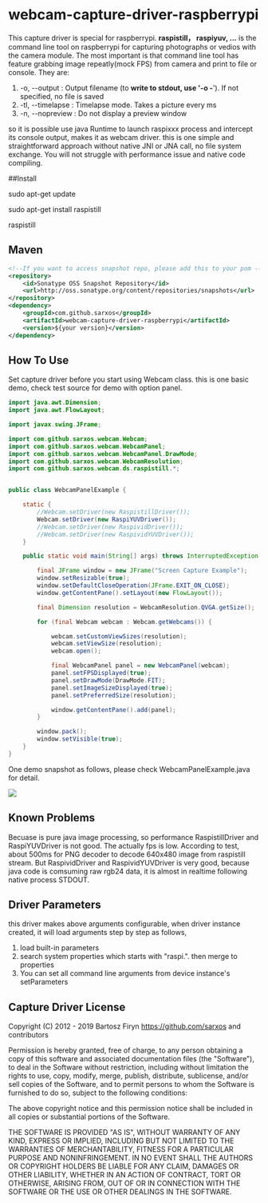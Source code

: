 # webcam-capture-driver-raspberrypi

This capture driver is special for raspberrypi. __raspistill， raspiyuv, ...__ is the command line tool on raspberrypi for capturing photographs or vedios with the camera module. The most important is that command line tool has feature grabbing image repeatly(mock FPS) from camera and print to file or console. They are:

1.  -o, --output : Output filename <filename> (to **write to stdout, use '-o -**'). If not specified, no file is saved
2.  -tl, --timelapse : Timelapse mode. Takes a picture every <t>ms
3.  -n, --nopreview : Do not display a preview window

so it is possible use java Runtime to launch raspixxx process and intercept its console output, makes it as
webcam driver. this is one simple and straightforward approach without native JNI or JNA call, no file system exchange. You will not struggle with performance issue and native code compiling. 

##Install

sudo apt-get update

sudo apt-get install raspistill

raspistill


## Maven

```xml
<!--If you want to access snapshot repo, please add this to your pom -->
<repository>
    <id>Sonatype OSS Snapshot Repository</id>
    <url>http://oss.sonatype.org/content/repositories/snapshots</url>
</repository>
<dependency>
    <groupId>com.github.sarxos</groupId>
    <artifactId>webcam-capture-driver-raspberrypi</artifactId>
    <version>${your version}</version>
</dependency>
```

## How To Use

Set capture driver before you start using Webcam class. this is one basic demo, check test source for demo with option panel.

```java
import java.awt.Dimension;
import java.awt.FlowLayout;

import javax.swing.JFrame;

import com.github.sarxos.webcam.Webcam;
import com.github.sarxos.webcam.WebcamPanel;
import com.github.sarxos.webcam.WebcamPanel.DrawMode;
import com.github.sarxos.webcam.WebcamResolution;
import com.github.sarxos.webcam.ds.raspistill.*;


public class WebcamPanelExample {

	static {
		//Webcam.setDriver(new RaspistillDriver());
		Webcam.setDriver(new RaspiYUVDriver());
		//Webcam.setDriver(new RaspividDriver());
		//Webcam.setDriver(new RaspividYUVDriver());
	}

	public static void main(String[] args) throws InterruptedException {

		final JFrame window = new JFrame("Screen Capture Example");
		window.setResizable(true);
		window.setDefaultCloseOperation(JFrame.EXIT_ON_CLOSE);
		window.getContentPane().setLayout(new FlowLayout());

		final Dimension resolution = WebcamResolution.QVGA.getSize();

		for (final Webcam webcam : Webcam.getWebcams()) {

			webcam.setCustomViewSizes(resolution);
			webcam.setViewSize(resolution);
			webcam.open();

			final WebcamPanel panel = new WebcamPanel(webcam);
			panel.setFPSDisplayed(true);
			panel.setDrawMode(DrawMode.FIT);
			panel.setImageSizeDisplayed(true);
			panel.setPreferredSize(resolution);

			window.getContentPane().add(panel);
		}

		window.pack();
		window.setVisible(true);
	}
}
```
One demo snapshot as follows, please check WebcamPanelExample.java for detail.

![](https://raw.githubusercontent.com/alexmao86/webcam-capture/master/webcam-capture-drivers/driver-raspistill/src/etc/resources/snapshot.png)

## Known Problems

Becuase is pure java image processing, so performance RaspistillDriver and RaspiYUVDriver is not good. The actually fps is low. According to test, about 500ms for PNG decoder to decode 640x480 image from raspistill stream. But RaspividDriver and RaspividYUVDriver is very good, because java code is comsuming raw rgb24 data, it is almost in realtime following native process STDOUT.

## Driver Parameters
this driver makes above arguments configurable, when driver instance created, it will load arguments step by step as follows,
1. load built-in parameters
2. search system properties which starts with "raspi.". then merge to properties
3. You can set all command line arguments from device instance's setParameters

## Capture Driver License

Copyright (C) 2012 - 2019 Bartosz Firyn <https://github.com/sarxos> and contributors

Permission is hereby granted, free of charge, to any person obtaining a copy of this software and associated documentation files (the "Software"), to deal in the Software without restriction, including without limitation the rights to use, copy, modify, merge, publish, distribute, sublicense, and/or sell copies of the Software, and to permit persons to whom the Software is furnished to do so, subject to the following conditions:

The above copyright notice and this permission notice shall be included in all copies or substantial portions of the Software.

THE SOFTWARE IS PROVIDED "AS IS", WITHOUT WARRANTY OF ANY KIND, EXPRESS OR IMPLIED, INCLUDING BUT NOT LIMITED TO THE WARRANTIES OF MERCHANTABILITY, FITNESS FOR A PARTICULAR PURPOSE AND NONINFRINGEMENT. IN NO EVENT SHALL THE AUTHORS OR COPYRIGHT HOLDERS BE LIABLE FOR ANY CLAIM, DAMAGES OR OTHER LIABILITY, WHETHER IN AN ACTION OF CONTRACT, TORT OR OTHERWISE, ARISING FROM, OUT OF OR IN CONNECTION WITH THE SOFTWARE OR THE USE OR OTHER DEALINGS IN THE SOFTWARE.

